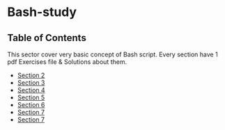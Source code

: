 # Bash-study

## Table of Contents
This sector cover very basic concept of Bash script.
Every section have 1 pdf Exercises file & Solutions about them.
- [Section 2](https://github.com/tranthanhduy/Bash-study/tree/main/section2)
- [Section 3](https://github.com/tranthanhduy/Bash-study/tree/main/section3)
- [Section 4](https://github.com/tranthanhduy/Bash-study/tree/main/section4)
- [Section 5](https://github.com/tranthanhduy/Bash-study/tree/main/section5)
- [Section 6](https://github.com/tranthanhduy/Bash-study/tree/main/section6)
- [Section 7](https://github.com/tranthanhduy/Bash-study/tree/main/section7)
- [Section 7](https://github.com/tranthanhduy/Bash-study/tree/main/section7)
